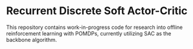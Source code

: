# Recurrent Discrete Soft Actor-Critic

This repository contains work-in-progress code for research into offline reinforcement learning with POMDPs, currently utilizing SAC as the backbone algorithm. 
